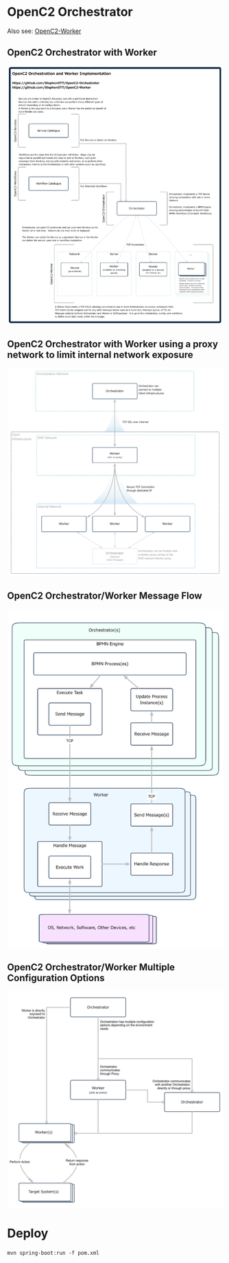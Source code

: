 # OpenC2 Orchestrator

Also see: [OpenC2-Worker](https://github.com/StephenOTT/OpenC2-Worker)

## OpenC2 Orchestrator with Worker
![design](./docs/design/openc2-design.png)

## OpenC2 Orchestrator with Worker using a proxy network to limit internal network exposure
![design](./docs/design/openc2-design-proxy.png)

## OpenC2 Orchestrator/Worker Message Flow
![design](./docs/design/openc2-design-message-flow.png)

## OpenC2 Orchestrator/Worker Multiple Configuration Options
![design](./docs/design/openc2-design-worker-config.png)

# Deploy

`mvn spring-boot:run -f pom.xml`